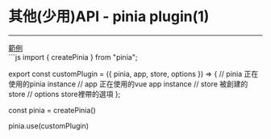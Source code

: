 <h1>其他(少用)API - pinia plugin(1)</h1>
<hr>
<div class="mt-2">
  <a  href="http://localhost:6064" target="_blank">範例</a>
</div>
```js
import { createPinia } from "pinia";

export const customPlugin = ({ pinia, app, store, options }) => {
  // pinia     正在使用的pinia instance
  // app       正在使用的vue app instance
  // store     被創建的store
  // options   store裡帶的選項
};

const pinia = createPinia()

pinia.use(customPlugin)
```